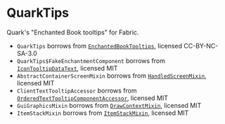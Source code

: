 # QuarkTips

Quark's "Enchanted Book tooltips" for Fabric.

- `QuarkTips` borrows from [`EnchantedBookTooltips`](https://github.com/VazkiiMods/Quark/blob/139dee65010e05700092ddf3fb1104e0de3da230/src/main/java/org/violetmoon/quark/content/client/tooltip/EnchantedBookTooltips.java), licensed CC-BY-NC-SA-3.0
- `QuarkTips$FakeEnchantmentComponent` borrows from [`IconTooltipDataText`](https://github.com/Bernasss12/BetterEnchantedBooks/blob/6ee2983ccc0896ce1552c76e535a2a8c3d9168d2/src/main/java/dev/bernasss12/bebooks/util/text/IconTooltipDataText.java), licensed MIT
- `AbstractContainerScreenMixin` borrows from [`HandledScreenMixin`](https://github.com/Bernasss12/BetterEnchantedBooks/blob/6ee2983ccc0896ce1552c76e535a2a8c3d9168d2/src/main/java/dev/bernasss12/bebooks/mixin/HandledScreenMixin.java), licensed MIT
- `ClientTextTooltipAccessor` borrows from [`OrderedTextTooltipComponentAccessor`](https://github.com/Bernasss12/BetterEnchantedBooks/blob/6ee2983ccc0896ce1552c76e535a2a8c3d9168d2/src/main/java/dev/bernasss12/bebooks/mixin/OrderedTextTooltipComponentAccessor.java), licensed MIT
- `GuiGraphicsMixin` borrows from [`DrawContextMixin`](https://github.com/Bernasss12/BetterEnchantedBooks/blob/6ee2983ccc0896ce1552c76e535a2a8c3d9168d2/src/main/java/dev/bernasss12/bebooks/mixin/DrawContextMixin.java), licensed MIT
- `ItemStackMixin` borrows from [`ItemStackMixin`](https://github.com/Bernasss12/BetterEnchantedBooks/blob/6ee2983ccc0896ce1552c76e535a2a8c3d9168d2/src/main/java/dev/bernasss12/bebooks/mixin/ItemStackMixin.java), licensed MIT
